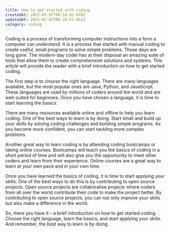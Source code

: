 ```yaml
---
title: How to get started with coding
createdAt: 2022-07-07T06:10:02.078Z
updatedAt: 2022-07-07T06:16:51.051Z
category: coding
---
```


Coding is a process of transforming computer instructions into a form a computer can understand. It is a process that started with manual coding to create useful, small programs to solve simple problems. Those days are long gone. The modern-day coder has at their disposal an amazing suite of tools that allow them to create comprehensive solutions and systems. This article will provide the reader with a brief introduction on how to get started coding.

The first step is to choose the right language. There are many languages available, but the most popular ones are Java, Python, and JavaScript. These languages are used by millions of coders around the world and are well-suited for beginners. Once you have chosen a language, it is time to start learning the basics.

There are many resources available online and offline to help you learn coding. One of the best ways to learn is by doing. Start small and build up your skills by solving coding challenges and building simple programs. As you become more confident, you can start tackling more complex problems.

Another great way to learn coding is by attending coding bootcamps or taking online courses. Bootcamps will teach you the basics of coding in a short period of time and will also give you the opportunity to meet other coders and learn from their experience. Online courses are a great way to learn at your own pace and in your own time.

Once you have learned the basics of coding, it is time to start applying your skills. One of the best ways to do this is by contributing to open source projects. Open source projects are collaborative projects where coders from all over the world contribute their code to make the project better. By contributing to open source projects, you can not only improve your skills but also make a difference in the world.

So, there you have it – a brief introduction on how to get started coding. Choose the right language, learn the basics, and start applying your skills. And remember, the best way to learn is by doing.
